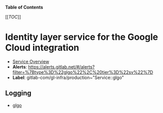 <!-- MARKER: do not edit this section directly. Edit services/service-catalog.yml then run scripts/generate-docs -->

**Table of Contents**

[[_TOC_]]

# Identity layer service for the Google Cloud integration

* [Service Overview](https://dashboards.gitlab.net/d/glgo-main/glgo-overview)
* **Alerts**: <https://alerts.gitlab.net/#/alerts?filter=%7Btype%3D%22glgo%22%2C%20tier%3D%22sv%22%7D>
* **Label**: gitlab-com/gl-infra/production~"Service::glgo"

## Logging

* [glgo](https://console.cloud.google.com/run/detail/us-east1/glgo/logs?project=gitlab-runway-production)

<!-- END_MARKER -->

<!-- ## Summary -->

<!-- ## Architecture -->

<!-- ## Performance -->

<!-- ## Scalability -->

<!-- ## Availability -->

<!-- ## Durability -->

<!-- ## Security/Compliance -->

<!-- ## Monitoring/Alerting -->

<!-- ## Links to further Documentation -->
